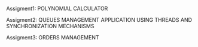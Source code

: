 Assigment1: POLYNOMIAL CALCULATOR

Assigment2: QUEUES MANAGEMENT APPLICATION USING THREADS AND SYNCHRONIZATION MECHANISMS

Assigment3: ORDERS MANAGEMENT

